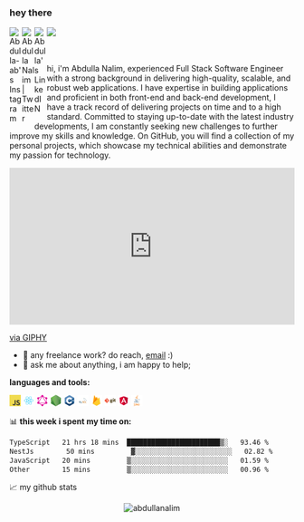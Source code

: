 ### hey there 
<a href="https://www.instagram.com/mr_abu_bro/">
  <img align="left" alt="Abdulla-ab's Instagram" width="22px" src="https://raw.githubusercontent.com/hussainweb/hussainweb/main/icons/instagram.png" />
</a>
<a href="https://twitter.com/Abdulla_MN_99">
  <img align="left" alt="Abdulla Nalim | Twitter" width="22px" src="https://raw.githubusercontent.com/peterthehan/peterthehan/master/assets/twitter.svg" />
</a>
<a href="https://www.linkedin.com/in/abdullanalim/">
  <img align="left" alt="Abdulla's LinkedIN" width="22px" src="https://raw.githubusercontent.com/peterthehan/peterthehan/master/assets/linkedin.svg" />
</a>

![](https://visitor-badge.glitch.me/badge?page_id=Abdulla-ab.Abdulla-ab)

<br />

hi, i'm Abdulla Nalim, experienced Full Stack Software Engineer with a strong background in delivering high-quality, scalable, and robust web applications. I have expertise in building applications and proficient in both front-end and back-end development, I have a track record of delivering projects on time and to a high standard. Committed to staying up-to-date with the latest industry developments, I am constantly seeking new challenges to further improve my skills and knowledge. On GitHub, you will find a collection of my personal projects, which showcase my technical abilities and demonstrate my passion for technology.

<!--   <img align="right" alt="GIF" src="https://raw.githubusercontent.com/abhisheknaiidu/abhisheknaiidu/master/code.gif?raw=true" width="500" height="320" /> -->
  <div style="width:100%;height:0;padding-bottom:55%;position:relative;"><iframe src="https://giphy.com/embed/4rZA5D22301iMgrUNd" width="100%" height="100%" style="position:absolute" frameBorder="0" class="giphy-embed" allowFullScreen></iframe></div><p><a href="https://giphy.com/gifs/tecnicageracao-4rZA5D22301iMgrUNd">via GIPHY</a></p>
  
- 💼 any freelance work? do reach, [email](mailto:abdullanalimm@gmail.com) :)
- 💬 ask me about anything, i am happy to help;

**languages and tools:**  

<code><img height="20" src="https://raw.githubusercontent.com/github/explore/80688e429a7d4ef2fca1e82350fe8e3517d3494d/topics/javascript/javascript.png"></code>
<code><img height="20" src="https://raw.githubusercontent.com/github/explore/80688e429a7d4ef2fca1e82350fe8e3517d3494d/topics/react/react.png"></code>
<code><img height="20" src="https://raw.githubusercontent.com/github/explore/5c058a388828bb5fde0bcafd4bc867b5bb3f26f3/topics/graphql/graphql.png"></code>
<code><img height="20" src="https://raw.githubusercontent.com/github/explore/80688e429a7d4ef2fca1e82350fe8e3517d3494d/topics/nodejs/nodejs.png"></code>
<code><img height="20" src="https://raw.githubusercontent.com/github/explore/80688e429a7d4ef2fca1e82350fe8e3517d3494d/topics/cpp/cpp.png"></code>
<code><img height="20" src="https://raw.githubusercontent.com/github/explore/80688e429a7d4ef2fca1e82350fe8e3517d3494d/topics/mysql/mysql.png"></code>
<code><img height="20" src="https://raw.githubusercontent.com/github/explore/80688e429a7d4ef2fca1e82350fe8e3517d3494d/topics/firebase/firebase.png"></code>
<code><img height="20" src="https://raw.githubusercontent.com/github/explore/80688e429a7d4ef2fca1e82350fe8e3517d3494d/topics/git/git.png"></code>
<code><img height="20" src="https://raw.githubusercontent.com/github/explore/80688e429a7d4ef2fca1e82350fe8e3517d3494d/topics/angular/angular.png"></code>
<code><img height="20" src="https://raw.githubusercontent.com/github/explore/80688e429a7d4ef2fca1e82350fe8e3517d3494d/topics/java/java.png"></code>

📊 **this week i spent my time on:**
<!--START_SECTION:waka-->

```text
TypeScript   21 hrs 18 mins  ███████████████████████▒░   93.46 %
NestJs        50 mins         ▓░░░░░░░░░░░░░░░░░░░░░░░░   02.82 %
JavaScript   20 mins         ▒░░░░░░░░░░░░░░░░░░░░░░░░   01.59 %
Other        15 mins         ▒░░░░░░░░░░░░░░░░░░░░░░░░   00.96 %
```

<!--END_SECTION:waka-->


📈 my github stats

<p align="center"> <img src="https://github-readme-stats.vercel.app/api?username=Abdulla-ab&show_icons=true&theme=gotham" alt="abdullanalim" />




